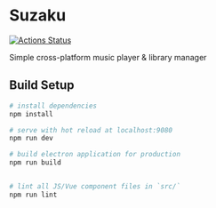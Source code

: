 # Suzaku
[![Actions Status](https://github.com/safu9/electron-suzaku/workflows/test/badge.svg)](https://github.com/safu9/electron-suzaku/actions)

Simple cross-platform music player & library manager

## Build Setup

``` bash
# install dependencies
npm install

# serve with hot reload at localhost:9080
npm run dev

# build electron application for production
npm run build


# lint all JS/Vue component files in `src/`
npm run lint
```
